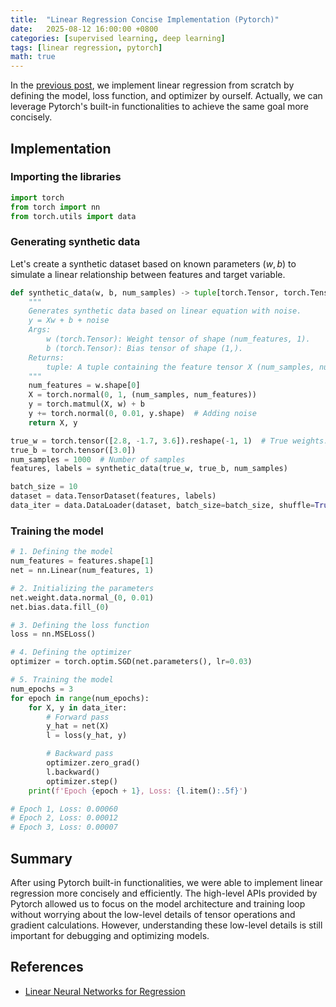 ```yaml
---
title:  "Linear Regression Concise Implementation (Pytorch)"
date:   2025-08-12 16:00:00 +0800
categories: [supervised learning, deep learning]
tags: [linear regression, pytorch]
math: true
---
```


In the [previous post](/posts/linear-regression-implementation-scratch/), we implement linear regression from scratch by defining the model, loss function, and optimizer by ourself. Actually, we can leverage Pytorch's built-in functionalities to achieve the same goal more concisely.

## Implementation

### Importing the libraries

```python
import torch
from torch import nn
from torch.utils import data
```

### Generating synthetic data

Let's create a synthetic dataset based on known parameters $(w, b)$ to simulate a linear relationship between features and target variable.

```python
def synthetic_data(w, b, num_samples) -> tuple[torch.Tensor, torch.Tensor]:
    """
    Generates synthetic data based on linear equation with noise.
    y = Xw + b + noise
    Args:
        w (torch.Tensor): Weight tensor of shape (num_features, 1).
        b (torch.Tensor): Bias tensor of shape (1,).
    Returns:
        tuple: A tuple containing the feature tensor X (num_samples, num_features) and the label tensor y (num_samples, 1).
    """
    num_features = w.shape[0]
    X = torch.normal(0, 1, (num_samples, num_features))
    y = torch.matmul(X, w) + b 
    y += torch.normal(0, 0.01, y.shape)  # Adding noise
    return X, y
```

```python
true_w = torch.tensor([2.8, -1.7, 3.6]).reshape(-1, 1)  # True weights: (num_features, 1)
true_b = torch.tensor([3.0])
num_samples = 1000  # Number of samples
features, labels = synthetic_data(true_w, true_b, num_samples)
```

```python
batch_size = 10
dataset = data.TensorDataset(features, labels)
data_iter = data.DataLoader(dataset, batch_size=batch_size, shuffle=True)
```

### Training the model

```python
# 1. Defining the model
num_features = features.shape[1]
net = nn.Linear(num_features, 1)

# 2. Initializing the parameters
net.weight.data.normal_(0, 0.01)
net.bias.data.fill_(0)

# 3. Defining the loss function
loss = nn.MSELoss()

# 4. Defining the optimizer
optimizer = torch.optim.SGD(net.parameters(), lr=0.03)

# 5. Training the model
num_epochs = 3
for epoch in range(num_epochs):
    for X, y in data_iter:
        # Forward pass
        y_hat = net(X)
        l = loss(y_hat, y)

        # Backward pass
        optimizer.zero_grad()
        l.backward()
        optimizer.step()
    print(f'Epoch {epoch + 1}, Loss: {l.item():.5f}')

# Epoch 1, Loss: 0.00060
# Epoch 2, Loss: 0.00012
# Epoch 3, Loss: 0.00007
```

## Summary

After using Pytorch built-in functionalities, we were able to implement linear regression more concisely and efficiently. The high-level APIs provided by Pytorch allowed us to focus on the model architecture and training loop without worrying about the low-level details of tensor operations and gradient calculations. However, understanding these low-level details is still important for debugging and optimizing models.

## References

- [Linear Neural Networks for Regression](https://d2l.ai/chapter_linear-regression/index.html)
